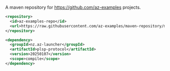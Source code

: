 A maven repository for https://github.com/az-examples projects.

```xml
<repository>
  <id>az-examples-repo</id>
  <url>https://raw.githubusercontent.com/az-examples/maven-repository/master/</url>
</repository>
```

```xml
<dependency>
  <groupId>nz.az-launcher</groupId>
  <artifactId>plsp-protocol</artifactId>
  <version>20250107</version>
  <scope>compile</scope>
</dependency>
```
